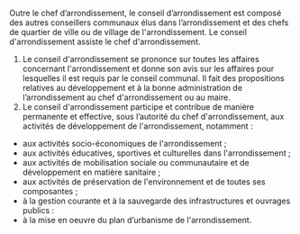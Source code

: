 Outre le chef d’arrondissement, le conseil d’arrondissement est composé des autres conseillers communaux élus dans l’arrondissement et des chefs de quartier de ville ou de village de l'arrondissement.
Le conseil d'arrondissement assiste le chef d'arrondissement.
1. Le conseil d'arrondissement se prononce sur toutes les affaires concernant l'arrondissement et donne son avis sur les affaires pour lesquelles il est requis par le conseil communal. Il fait des propositions relatives au développement et à la bonne administration de l’arrondissement au chef d'arrondissement ou au maire.
2. Le conseil d'arrondissement participe et contribue de manière permanente et effective, sous l’autorité du chef d'arrondissement, aux activités de développement de l'arrondissement, notamment :
- aux activités socio-économiques de l'arrondissement ;
- aux activités éducatives, sportives et culturelles dans l'arrondissement ;
- aux activités de mobilisation sociale ou communautaire et de développement en matière sanitaire ;
- aux activités de préservation de l'environnement et de toutes ses composantes ;
- à la gestion courante et à la sauvegarde des infrastructures et ouvrages publics :
- à la mise en oeuvre du plan d’urbanisme de l'arrondissement.